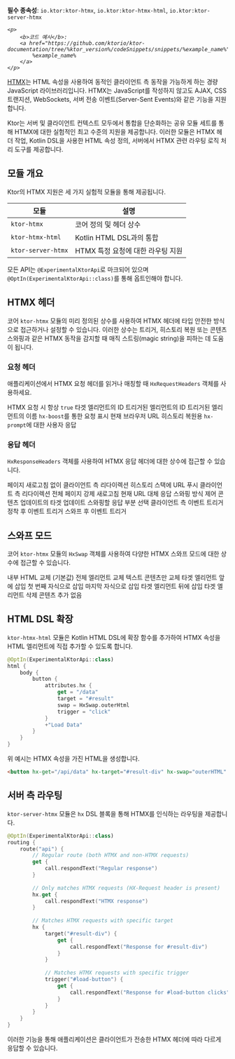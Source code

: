 [//]: # (title: HTMX 통합)

<show-structure for="chapter" depth="2"/>
<primary-label ref="experimental"/>

<tldr>
<p>
<b>필수 종속성</b>: <code>io.ktor:ktor-htmx</code>, <code>io.ktor:ktor-htmx-html</code>,
<code>io.ktor:ktor-server-htmx</code>
</p>
<var name="example_name" value="htmx-integration"/>

    <p>
        <b>코드 예시</b>:
        <a href="https://github.com/ktorio/ktor-documentation/tree/%ktor_version%/codeSnippets/snippets/%example_name%">
            %example_name%
        </a>
    </p>
    
</tldr>

[HTMX](https://htmx.org/)는 HTML 속성을 사용하여 동적인 클라이언트 측 동작을 가능하게 하는 경량 JavaScript 라이브러리입니다. HTMX는 JavaScript를 작성하지 않고도 AJAX, CSS 트랜지션, WebSockets, 서버 전송 이벤트(Server-Sent Events)와 같은 기능을 지원합니다.

Ktor는 서버 및 클라이언트 컨텍스트 모두에서 통합을 단순화하는 공유 모듈 세트를 통해 HTMX에 대한 실험적인 최고 수준의 지원을 제공합니다. 이러한 모듈은 HTMX 헤더 작업, Kotlin DSL을 사용한 HTML 속성 정의, 서버에서 HTMX 관련 라우팅 로직 처리 도구를 제공합니다.

## 모듈 개요

Ktor의 HTMX 지원은 세 가지 실험적 모듈을 통해 제공됩니다.

| 모듈             | 설명                                           |
|--------------------|------------------------------------------------|
| `ktor-htmx`        | 코어 정의 및 헤더 상수                         |
| `ktor-htmx-html`   | Kotlin HTML DSL과의 통합                       |
| `ktor-server-htmx` | HTMX 특정 요청에 대한 라우팅 지원            |

모든 API는 `@ExperimentalKtorApi`로 마크되어 있으며 `@OptIn(ExperimentalKtorApi::class)`를 통해 옵트인해야 합니다.

## HTMX 헤더

코어 `ktor-htmx` 모듈의 미리 정의된 상수를 사용하여 HTMX 헤더에 타입 안전한 방식으로 접근하거나 설정할 수 있습니다. 이러한 상수는 트리거, 히스토리 복원 또는 콘텐츠 스와핑과 같은 HTMX 동작을 감지할 때 매직 스트링(magic string)을 피하는 데 도움이 됩니다.

### 요청 헤더

애플리케이션에서 HTMX 요청 헤더를 읽거나 매칭할 때 `HxRequestHeaders` 객체를 사용하세요.

<deflist type="wide">
<def title="HxRequestHeaders.Request">HTMX 요청 시 항상 <code>true</code></def>
<def title="HxRequestHeaders.Target">타겟 엘리먼트의 ID</def>
<def title="HxRequestHeaders.Trigger">트리거된 엘리먼트의 ID</def>
<def title="HxRequestHeaders.TriggerName">트리거된 엘리먼트의 이름</def>
<def title="HxRequestHeaders.Boosted"><code>hx-boost</code>를 통한 요청 표시</def>
<def title="HxRequestHeaders.CurrentUrl">현재 브라우저 URL</def>
<def title="HxRequestHeaders.HistoryRestoreRequest">히스토리 복원용</def>
<def title="HxRequestHeaders.Prompt"><code>hx-prompt</code>에 대한 사용자 응답</def>
</deflist>

### 응답 헤더

`HxResponseHeaders` 객체를 사용하여 HTMX 응답 헤더에 대한 상수에 접근할 수 있습니다.

<deflist type="wide">
<def title="HxResponseHeaders.Location">페이지 새로고침 없이 클라이언트 측 리다이렉션</def>
<def title="HxResponseHeaders.PushUrl">히스토리 스택에 URL 푸시</def>
<def title="HxResponseHeaders.Redirect">클라이언트 측 리다이렉션</def>
<def title="HxResponseHeaders.Refresh">전체 페이지 강제 새로고침</def>
<def title="HxResponseHeaders.ReplaceUrl">현재 URL 대체</def>
<def title="HxResponseHeaders.Reswap">응답 스와핑 방식 제어</def>
<def title="HxResponseHeaders.Retarget">콘텐츠 업데이트의 타겟 업데이트</def>
<def title="HxResponseHeaders.Reselect">스와핑할 응답 부분 선택</def>
<def title="HxResponseHeaders.Trigger">클라이언트 측 이벤트 트리거</def>
<def title="HxResponseHeaders.TriggerAfterSettle">정착 후 이벤트 트리거</def>
<def title="HxResponseHeaders.TriggerAfterSwap">스와프 후 이벤트 트리거</def>
</deflist>

## 스와프 모드

코어 `ktor-htmx` 모듈의 `HxSwap` 객체를 사용하여 다양한 HTMX 스와프 모드에 대한 상수에 접근할 수 있습니다.

<deflist type="medium">
<def title="HxSwap.innerHtml">내부 HTML 교체 (기본값)</def>
<def title="HxSwap.outerHtml ">전체 엘리먼트 교체</def>
<def title="HxSwap.textContent">텍스트 콘텐츠만 교체</def>
<def title="HxSwap.beforeBegin">타겟 엘리먼트 앞에 삽입</def>
<def title="HxSwap.afterBegin">첫 번째 자식으로 삽입</def>
<def title="HxSwap.beforeEnd">마지막 자식으로 삽입</def>
<def title="HxSwap.afterEnd">타겟 엘리먼트 뒤에 삽입</def>
<def title="HxSwap.delete">타겟 엘리먼트 삭제</def>
<def title="HxSwap.none">콘텐츠 추가 없음</def>
</deflist>

## HTML DSL 확장

`ktor-htmx-html` 모듈은 Kotlin HTML DSL에 확장 함수를 추가하여 HTMX 속성을 HTML 엘리먼트에 직접 추가할 수 있도록 합니다.

```kotlin
@OptIn(ExperimentalKtorApi::class)
html {
    body {
        button {
            attributes.hx {
                get = "/data"
                target = "#result"
                swap = HxSwap.outerHtml
                trigger = "click"
            }
            +"Load Data"
        }
    }
}
```

위 예시는 HTMX 속성을 가진 HTML을 생성합니다.

```html
<button hx-get="/api/data" hx-target="#result-div" hx-swap="outerHTML" hx-trigger="click">Load Data</button>
```

## 서버 측 라우팅

`ktor-server-htmx` 모듈은 `hx` DSL 블록을 통해 HTMX를 인식하는 라우팅을 제공합니다.

```kotlin
@OptIn(ExperimentalKtorApi::class)
routing {
    route("api") {
        // Regular route (both HTMX and non-HTMX requests)
        get {
            call.respondText("Regular response")
        }
        
        // Only matches HTMX requests (HX-Request header is present)
        hx.get {
            call.respondText("HTMX response")
        }
        
        // Matches HTMX requests with specific target
        hx {
            target("#result-div") {
                get {
                    call.respondText("Response for #result-div")
                }
            }
            
            // Matches HTMX requests with specific trigger
            trigger("#load-button") {
                get {
                    call.respondText("Response for #load-button clicks")
                }
            }
        }
    }
}
```

이러한 기능을 통해 애플리케이션은 클라이언트가 전송한 HTMX 헤더에 따라 다르게 응답할 수 있습니다.